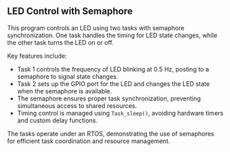 ## LED Control with Semaphore

This program controls an LED using two tasks with semaphore synchronization. One task handles the timing for LED state changes, while the other task turns the LED on or off.

Key features include:
- Task 1 controls the frequency of LED blinking at 0.5 Hz, posting to a semaphore to signal state changes.
- Task 2 sets up the GPIO port for the LED and changes the LED state when the semaphore is available.
- The semaphore ensures proper task synchronization, preventing simultaneous access to shared resources.
- Timing control is managed using `Task_sleep()`, avoiding hardware timers and custom delay functions.

The tasks operate under an RTOS, demonstrating the use of semaphores for efficient task coordination and resource management.
